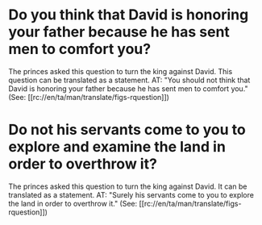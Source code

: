 # Do you think that David is honoring your father because he has sent men to comfort you?

The princes asked this question to turn the king against David. This question can be translated as a statement. AT: "You should not think that David is honoring your father because he has sent men to comfort you." (See: [[rc://en/ta/man/translate/figs-rquestion]])

# Do not his servants come to you to explore and examine the land in order to overthrow it?

The princes asked this question to turn the king against David. It can be translated as a statement. AT: "Surely his servants come to you to explore the land in order to overthrow it." (See: [[rc://en/ta/man/translate/figs-rquestion]])

